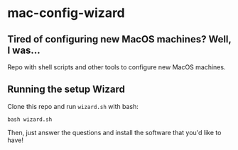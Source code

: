 # mac-config-wizard

## Tired of configuring new MacOS machines? Well, I was...

Repo with shell scripts and other tools to configure new MacOS machines.

## Running the setup Wizard

Clone this repo and run `wizard.sh` with bash:

`bash wizard.sh`

Then, just answer the questions and install the software that you'd like to have!